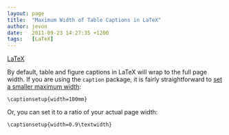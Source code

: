 ```yaml
---
layout: page
title:  "Maximum Width of Table Captions in LaTeX"
author: jevon
date:   2011-09-23 14:27:35 +1200
tags:   [LaTeX]
---
```


[LaTeX](latex.md)

By default, table and figure captions in LaTeX will wrap to the full page width. If you are using the `caption` package, it is fairly straightforward to <a href="http://stackoverflow.com/questions/3322563/make-latex-table-caption-same-width-as-table/3322990#3322990">set a smaller maximum width</a>:

`\captionsetup{width=100mm}`

Or, you can set it to a ratio of your actual page width:

`\captionsetup{width=0.9\textwidth}`
